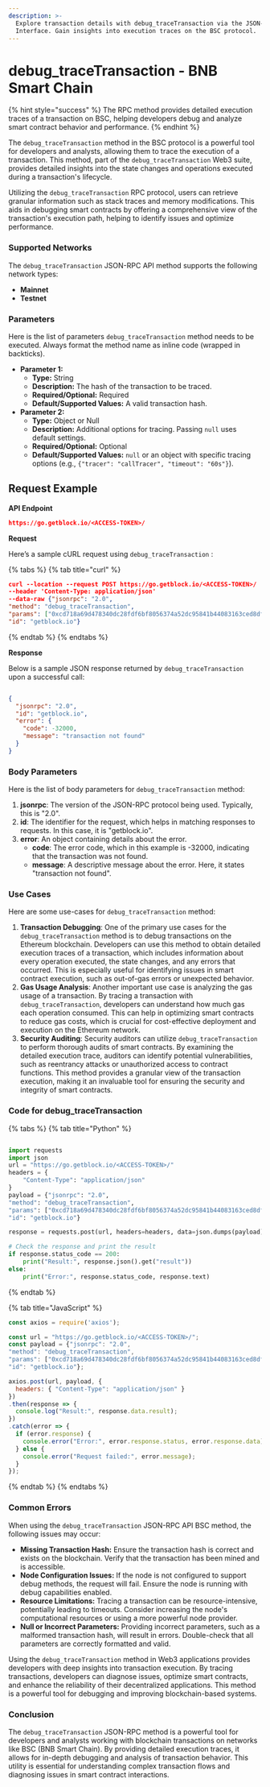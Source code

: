 ```yaml
---
description: >-
  Explore transaction details with debug_traceTransaction via the JSON-RPC API
  Interface. Gain insights into execution traces on the BSC protocol.
---
```


# debug\_traceTransaction - BNB Smart Chain

{% hint style="success" %}
The RPC method provides detailed execution traces of a transaction on BSC, helping developers debug and analyze smart contract behavior and performance.
{% endhint %}

The `debug_traceTransaction` method in the BSC protocol is a powerful tool for developers and analysts, allowing them to trace the execution of a transaction. This method, part of the `debug_traceTransaction` Web3 suite, provides detailed insights into the state changes and operations executed during a transaction's lifecycle.

Utilizing the `debug_traceTransaction` RPC protocol, users can retrieve granular information such as stack traces and memory modifications. This aids in debugging smart contracts by offering a comprehensive view of the transaction's execution path, helping to identify issues and optimize performance.

### Supported Networks

The `debug_traceTransaction` JSON-RPC API method supports the following network types:

* **Mainnet**
* **Testnet**

### Parameters

Here is the list of parameters `debug_traceTransaction` method needs to be executed. Always format the method name as inline code (wrapped in backticks).

* **Parameter 1:**
  * **Type:** String
  * **Description:** The hash of the transaction to be traced.
  * **Required/Optional:** Required
  * **Default/Supported Values:** A valid transaction hash.
* **Parameter 2:**
  * **Type:** Object or Null
  * **Description:** Additional options for tracing. Passing `null` uses default settings.
  * **Required/Optional:** Optional
  * **Default/Supported Values:** `null` or an object with specific tracing options (e.g., `{"tracer": "callTracer", "timeout": "60s"}`).

## Request Example

**API Endpoint**

```json
https://go.getblock.io/<ACCESS-TOKEN>/
```

**Request**

Here’s a sample cURL request using `debug_traceTransaction` :

{% tabs %}
{% tab title="curl" %}
```json
curl --location --request POST https://go.getblock.io/<ACCESS-TOKEN>/
--header 'Content-Type: application/json' 
--data-raw {"jsonrpc": "2.0",
"method": "debug_traceTransaction",
"params": ["0xcd718a69d478340dc28fdf6bf8056374a52dc95841b44083163ced8dfe29310c", null],
"id": "getblock.io"}
```
{% endtab %}
{% endtabs %}

**Response**

Below is a sample JSON response returned by `debug_traceTransaction` upon a successful call:

```json

{
  "jsonrpc": "2.0",
  "id": "getblock.io",
  "error": {
    "code": -32000,
    "message": "transaction not found"
  }
}

```

### Body Parameters

Here is the list of body parameters for `debug_traceTransaction` method:

1. **jsonrpc**: The version of the JSON-RPC protocol being used. Typically, this is "2.0".
2. **id**: The identifier for the request, which helps in matching responses to requests. In this case, it is "getblock.io".
3. **error**: An object containing details about the error.
   * **code**: The error code, which in this example is -32000, indicating that the transaction was not found.
   * **message**: A descriptive message about the error. Here, it states "transaction not found".

### Use Cases

Here are some use-cases for `debug_traceTransaction` method:

1. **Transaction Debugging**: One of the primary use cases for the `debug_traceTransaction` method is to debug transactions on the Ethereum blockchain. Developers can use this method to obtain detailed execution traces of a transaction, which includes information about every operation executed, the state changes, and any errors that occurred. This is especially useful for identifying issues in smart contract execution, such as out-of-gas errors or unexpected behavior.
2. **Gas Usage Analysis**: Another important use case is analyzing the gas usage of a transaction. By tracing a transaction with `debug_traceTransaction`, developers can understand how much gas each operation consumed. This can help in optimizing smart contracts to reduce gas costs, which is crucial for cost-effective deployment and execution on the Ethereum network.
3. **Security Auditing**: Security auditors can utilize `debug_traceTransaction` to perform thorough audits of smart contracts. By examining the detailed execution trace, auditors can identify potential vulnerabilities, such as reentrancy attacks or unauthorized access to contract functions. This method provides a granular view of the transaction execution, making it an invaluable tool for ensuring the security and integrity of smart contracts.

### Code for debug\_traceTransaction

{% tabs %}
{% tab title="Python" %}
```python

import requests
import json
url = "https://go.getblock.io/<ACCESS-TOKEN>/"
headers = {
    "Content-Type": "application/json"
}
payload = {"jsonrpc": "2.0",
"method": "debug_traceTransaction",
"params": ["0xcd718a69d478340dc28fdf6bf8056374a52dc95841b44083163ced8dfe29310c", null],
"id": "getblock.io"}

response = requests.post(url, headers=headers, data=json.dumps(payload))

# Check the response and print the result
if response.status_code == 200:
    print("Result:", response.json().get("result"))
else:
    print("Error:", response.status_code, response.text)

```
{% endtab %}

{% tab title="JavaScript" %}
```javascript
const axios = require('axios');

const url = "https://go.getblock.io/<ACCESS-TOKEN>/";
const payload = {"jsonrpc": "2.0",
"method": "debug_traceTransaction",
"params": ["0xcd718a69d478340dc28fdf6bf8056374a52dc95841b44083163ced8dfe29310c", null],
"id": "getblock.io"};

axios.post(url, payload, {
  headers: { "Content-Type": "application/json" }
})
.then(response => {
  console.log("Result:", response.data.result);
})
.catch(error => {
  if (error.response) {
    console.error("Error:", error.response.status, error.response.data);
  } else {
    console.error("Request failed:", error.message);
  }
});
```
{% endtab %}
{% endtabs %}

### Common Errors

When using the `debug_traceTransaction` JSON-RPC API BSC method, the following issues may occur:

* **Missing Transaction Hash:** Ensure the transaction hash is correct and exists on the blockchain. Verify that the transaction has been mined and is accessible.
* **Node Configuration Issues:** If the node is not configured to support debug methods, the request will fail. Ensure the node is running with debug capabilities enabled.
* **Resource Limitations:** Tracing a transaction can be resource-intensive, potentially leading to timeouts. Consider increasing the node's computational resources or using a more powerful node provider.
* **Null or Incorrect Parameters:** Providing incorrect parameters, such as a malformed transaction hash, will result in errors. Double-check that all parameters are correctly formatted and valid.

Using the `debug_traceTransaction` method in Web3 applications provides developers with deep insights into transaction execution. By tracing transactions, developers can diagnose issues, optimize smart contracts, and enhance the reliability of their decentralized applications. This method is a powerful tool for debugging and improving blockchain-based systems.

### Conclusion

The `debug_traceTransaction` JSON-RPC method is a powerful tool for developers and analysts working with blockchain transactions on networks like BSC (BNB Smart Chain). By providing detailed execution traces, it allows for in-depth debugging and analysis of transaction behavior. This utility is essential for understanding complex transaction flows and diagnosing issues in smart contract interactions.
